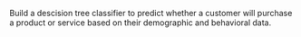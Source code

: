 Build a descision tree classifier to predict whether a customer will purchase a product or service based on their demographic and behavioral data.
